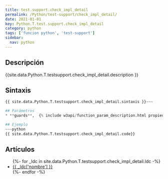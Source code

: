 ```yaml
---
title: test.support.check_impl_detail
permalink: /Python/test-support/check_impl_detail/
date: 2021-01-01
key: Python.T.test.support.check_impl_detail
category: python
tags: ['funcion python', 'test-support']
sidebar: 
  nav: python
---
```


## Descripción
{{site.data.Python.T.testsupport.check_impl_detail.description }}

## Sintaxis
~~~python
{{ site.data.Python.T.testsupport.check_impl_detail.sintaxis }}~~~

## Parámetros
* **guards**,  {% include w3api/function_param_description.html propiedad=site.data.Python.T.test.support.check_impl_detail valor="guards" %}

## Ejemplo
~~~python
{{ site.data.Python.T.testsupport.check_impl_detail.code}}
~~~

## Artículos
<ul>
{%- for _ldc in site.data.Python.T.testsupport.check_impl_detail.ldc -%}
   <li>
       <a href="{{_ldc['url'] }}">{{ _ldc['nombre'] }}</a>
   </li>
{%- endfor -%}
</ul>
